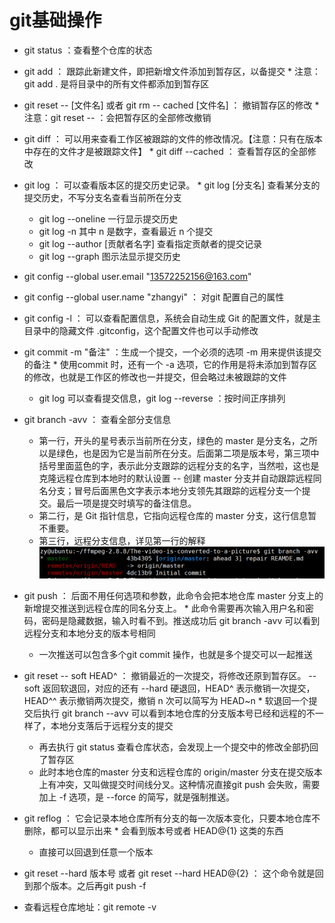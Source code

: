 # git基础操作

* git status ：查看整个仓库的状态
* git add ： 跟踪此新建文件，即把新增文件添加到暂存区，以备提交    * 注意：git add . 是将目录中的所有文件都添加到暂存区

* git reset -- [文件名] 或者 git rm -- cached [文件名] ： 撤销暂存区的修改    * 注意：git reset -- ：会把暂存区的全部修改撤销

* git diff ： 可以用来查看工作区被跟踪的文件的修改情况。【注意：只有在版本中存在的文件才是被跟踪文件】    * git diff --cached ： 查看暂存区的全部修改

* git log ： 可以查看版本区的提交历史记录。    * git log [分支名] 查看某分支的提交历史，不写分支名查看当前所在分支
    * git log --oneline 一行显示提交历史
    * git log -n 其中 n 是数字，查看最近 n 个提交
    * git log --author [贡献者名字] 查看指定贡献者的提交记录
    * git log --graph 图示法显示提交历史

* git config --global user.email "13572252156@163.com"
* git config --global user.name "zhangyi" ： 对git 配置自己的属性
* git config -l ： 可以查看配置信息，系统会自动生成 Git 的配置文件，就是主目录中的隐藏文件 .gitconfig，这个配置文件也可以手动修改
* git commit -m "备注" ：生成一个提交，一个必须的选项 -m 用来提供该提交的备注    * 使用commit 时，还有一个 -a 选项，它的作用是将未添加到暂存区的修改，也就是工作区的修改也一并提交，但会略过未被跟踪的文件
    * git log 可以查看提交信息，git log --reverse ：按时间正序排列

* git branch -avv ： 查看全部分支信息

    * 第一行，开头的星号表示当前所在分支，绿色的 master 是分支名，之所以是绿色，也是因为它是当前所在分支。后面第二项是版本号，第三项中括号里面蓝色的字，表示此分支跟踪的远程分支的名字，当然啦，这也是克隆远程仓库到本地时的默认设置 -- 创建 master 分支并自动跟踪远程同名分支；冒号后面黑色文字表示本地分支领先其跟踪的远程分支一个提交。最后一项是提交时填写的备注信息。
    * 第二行，是 Git 指针信息，它指向远程仓库的 master 分支，这行信息暂不重要。
    * 第三行，远程分支信息，详见第一行的解释
![a177b9a6f1619ecff44ef49accd78c92.png](image/a177b9a6f1619ecff44ef49accd78c92.png)

* git push ： 后面不用任何选项和参数，此命令会把本地仓库 master 分支上的新增提交推送到远程仓库的同名分支上。    * 此命令需要再次输入用户名和密码，密码是隐藏数据，输入时看不到。推送成功后 git branch -avv 可以看到远程分支和本地分支的版本号相同
    * 一次推送可以包含多个git commit 操作，也就是多个提交可以一起推送

* git reset -- soft HEAD^ ： 撤销最近的一次提交，将修改还原到暂存区。 --soft 返回软退回，对应的还有 --hard 硬退回，HEAD^ 表示撤销一次提交，HEAD^^ 表示撤销两次提交，撤销 n 次可以简写为 HEAD~n    * 软退回一个提交后执行 git branch --avv 可以看到本地仓库的分支版本号已经和远程的不一样了，本地分支落后于远程分支的提交
    * 再去执行 git status 查看仓库状态，会发现上一个提交中的修改全部扔回了暂存区
    * 此时本地仓库的master 分支和远程仓库的 origin/master 分支在提交版本上有冲突，又叫做提交时间线分叉。这种情况直接git push 会失败，需要加上 -f 选项，是 --force 的简写，就是强制推送。

* git reflog ： 它会记录本地仓库所有分支的每一次版本变化，只要本地仓库不删除，都可以显示出来    * 会看到版本号或者 HEAD@{1} 这类的东西
    * 直接可以回退到任意一个版本

* git reset --hard 版本号 或者 git reset --hard HEAD@{2} ： 这个命令就是回到那个版本。之后再git push -f
* 查看远程仓库地址：git remote -v
